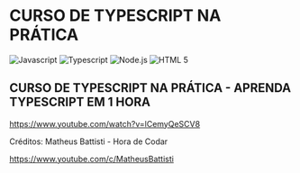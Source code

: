 # CURSO DE TYPESCRIPT NA PRÁTICA

<div align="left">
  <img src="https://img.shields.io/badge/-Javascript-yellow?style=for-the-badge" alt="Javascript">
  <img src="https://img.shields.io/badge/-Typescript-blue?style=for-the-badge" alt="Typescript">
  <img src="https://img.shields.io/badge/-Node.js-green?style=for-the-badge" alt="Node.js">
  <img src="https://img.shields.io/badge/-HTML%205-orangered?style=for-the-badge" alt="HTML 5">
</div>

## CURSO DE TYPESCRIPT NA PRÁTICA - APRENDA TYPESCRIPT EM 1 HORA

https://www.youtube.com/watch?v=lCemyQeSCV8

Créditos: Matheus Battisti - Hora de Codar

https://www.youtube.com/c/MatheusBattisti
